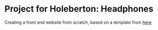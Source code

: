 # Project for Holeberton: Headphones
Creating a front end website from scratch, based on a template from [here](https://www.figma.com/file/FfnVADRC9xgI3yiZliTBYZ/Holberton-School---Headphone-company?t=x6Wgg62KTNGmZEbn-0)
